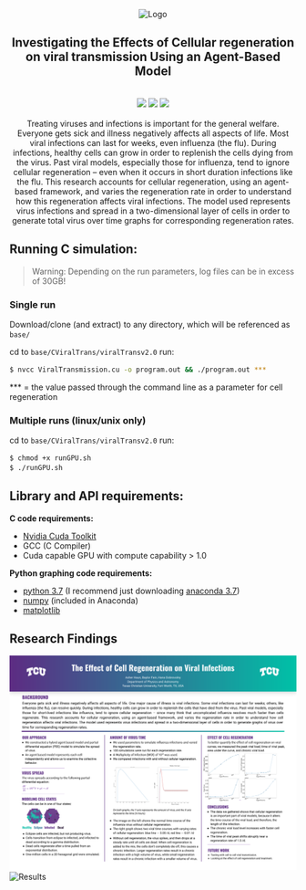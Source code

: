 <p align="center">
  <img src="/Splash.png" alt="Logo">

  <h2 align="center">Investigating the Effects of Cellular regeneration on viral transmission Using an Agent-Based Model</h2>

  <p align="center">
    <br />
    <img src="https://img.shields.io/badge/Made%20using-NVidia%20Cuda-brightgreen">
    <img src="https://img.shields.io/badge/Made%20Using-Python%203-yellow">
    <img src="https://img.shields.io/badge/Version-2.0-blue">
    <br />
    <br />
    Treating viruses and infections is important for the general welfare. Everyone gets sick and illness negatively affects all aspects of life. Most viral infections can last for weeks, even influenza (the flu). During infections, healthy cells can grow in order to replenish the cells dying from the virus. Past viral models, especially those for influenza, tend to ignore cellular regeneration – even when it occurs in short duration infections like the flu. This research accounts for cellular regeneration, using an agent-based framework, and varies the regeneration rate in order to understand how this regeneration affects viral infections. The model used represents virus infections and spread in a two-dimensional layer of cells in order to generate total virus over time graphs for corresponding regeneration rates.
  </p>
</p>

## Running C simulation:
> Warning: Depending on the run parameters, log files can be in excess of 30GB!
### Single run
Download/clone (and extract) to any directory, which will be referenced as `base/`

cd to ```base/CViralTrans/viralTransv2.0```
run:
```bash
$ nvcc ViralTransmission.cu -o program.out && ./program.out ***
```
*** = the value passed through the command line as a parameter for cell regeneration
### Multiple runs (linux/unix only)
cd to ```base/CViralTrans/viralTransv2.0```
run:
```bash
$ chmod +x runGPU.sh
$ ./runGPU.sh
```

## Library and API requirements:

**C code requirements:**

* [Nvidia Cuda Toolkit](https://developer.nvidia.com/cuda-downloads)
* GCC (C Compiler)
* Cuda capable GPU with compute capability > 1.0

**Python graphing code requirements:**

* [python 3.7](https://www.python.org/downloads/) (I recommend just downloading [anaconda 3.7](https://www.anaconda.com/distribution/))
* [numpy](https://numpy.org/) (included in Anaconda)
* [matplotlib](https://matplotlib.org/)

## Research Findings
![Poster](https://github.com/athaun/Cuda-influenza-model/blob/master/poster%20SRS.png)
![Results](https://github.com/athaun/Graph-results)
